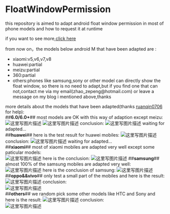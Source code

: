 # FloatWindowPermission
this repository is aimed to adapt android float window permission in most of phone models and how to request it at runtime </br>

if you want to see more,[click here](http://blog.csdn.net/self_study/article/details/52859790)

from now on，the models below android M that have been adapted are :
<ul><li>xiaomi:v5,v6,v7,v8</li><li>huawei:partial</li><li>meizu:partial</li><li>360:partial</li><li>others:phones like samsung,sony or other model can directly show the float window, so there is no need to adapt,but if you find one that can not,contact me via my email(zhao_zepeng@hotmail.com) or leave a message on my blog i mentioned above,thanks</li></ul>

more details about the models that have been adapted(thanks [ruanqin0706](https://github.com/ruanqin0706) for help):</br>
##**6.0/6.0+**##
most models are OK with this way of adaption except meizu:
![这里写图片描述](http://img.blog.csdn.net/20161120151434066)
![这里写图片描述](http://img.blog.csdn.net/20161120151457025)
conclusion:
![这里写图片描述](http://img.blog.csdn.net/20161120151836631)
waiting for adapted...</br>
##**huawei**##
here is the test result for huawei mobiles:
![这里写图片描述](http://img.blog.csdn.net/20161120152448539)
conclusion:
![这里写图片描述](http://img.blog.csdn.net/20161120152944404)
waiting for adapted...</br>
##**xiaomi**##
most of xiaomi mobiles are adapted very well except some paticular models:</br>
![这里写图片描述](http://img.blog.csdn.net/20161120153255174)
here is the conclusion:
![这里写图片描述](http://img.blog.csdn.net/20161120153426801)
##**samsung**##
almost 100% of the samsung mobiles are adapted very well:
![这里写图片描述](http://img.blog.csdn.net/20161120153722623)
here is the conclusion of samsung:
![这里写图片描述](http://img.blog.csdn.net/20161120154136107)
##**oppo&&vivo**##
only test a small part of the mobiles and here is the result:
![这里写图片描述](http://img.blog.csdn.net/20161120154418424)
conclusion:</br>
![这里写图片描述](http://img.blog.csdn.net/20161120154652831)</br>
##**others**##
we random pick some other models like HTC and Sony and here is the result:
![这里写图片描述](http://img.blog.csdn.net/20161120155216372)
conclusion:</br>
![这里写图片描述](http://img.blog.csdn.net/20161120155248177)